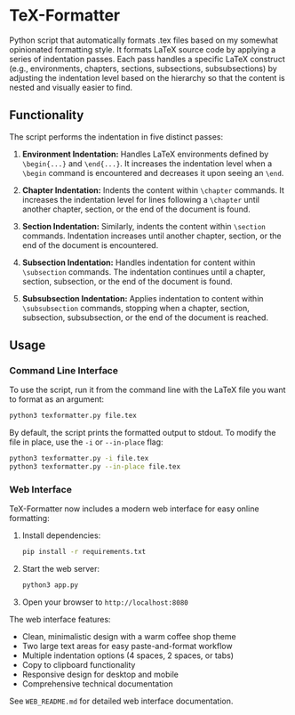 # TeX-Formatter
Python script that automatically formats .tex files based on my somewhat
opinionated formatting style. It formats LaTeX source code by applying a series
of indentation passes. Each pass handles a specific LaTeX construct (e.g.,
environments, chapters, sections, subsections, subsubsections) by adjusting the
indentation level based on the hierarchy so that the content is nested and
visually easier to find.

## Functionality

The script performs the indentation in five distinct passes:

1.  **Environment Indentation:** Handles LaTeX environments defined by
    `\begin{...}` and `\end{...}`. It increases the indentation level when a
    `\begin` command is encountered and decreases it upon seeing an `\end`.

2.  **Chapter Indentation:** Indents the content within `\chapter` commands. It
    increases the indentation level for lines following a `\chapter` until
    another chapter, section, or the end of the document is found.

3.  **Section Indentation:** Similarly, indents the content within `\section`
    commands. Indentation increases until another chapter, section, or the end
    of the document is encountered.

4.  **Subsection Indentation:** Handles indentation for content within
    `\subsection` commands. The indentation continues until a chapter, section,
    subsection, or the end of the document is found.

5.  **Subsubsection Indentation:** Applies indentation to content within
    `\subsubsection` commands, stopping when a chapter, section, subsection,
    subsubsection, or the end of the document is reached.

## Usage

### Command Line Interface

To use the script, run it from the command line with the LaTeX file you want to
format as an argument:

```bash
python3 texformatter.py file.tex
```

By default, the script prints the formatted output to stdout. To modify the file
in place, use the `-i` or `--in-place` flag:

```bash
python3 texformatter.py -i file.tex
python3 texformatter.py --in-place file.tex
```

### Web Interface

TeX-Formatter now includes a modern web interface for easy online formatting:

1. Install dependencies:
   ```bash
   pip install -r requirements.txt
   ```

2. Start the web server:
   ```bash
   python3 app.py
   ```

3. Open your browser to `http://localhost:8080`

The web interface features:
- Clean, minimalistic design with a warm coffee shop theme
- Two large text areas for easy paste-and-format workflow
- Multiple indentation options (4 spaces, 2 spaces, or tabs)
- Copy to clipboard functionality
- Responsive design for desktop and mobile
- Comprehensive technical documentation

See `WEB_README.md` for detailed web interface documentation.

